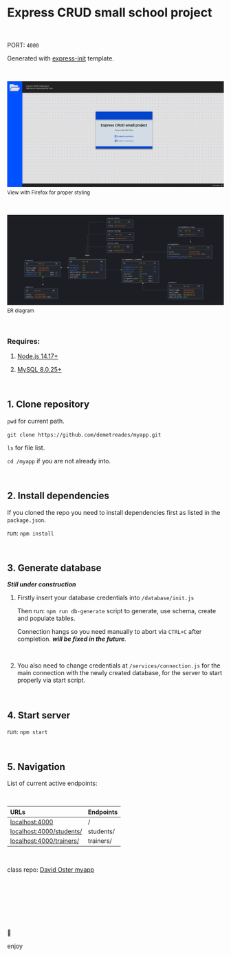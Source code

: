 # Express CRUD small school project

<br>

PORT: `4000`

Generated with [express-init](https://github.com/demetreades/express-init) template.

<br>

![sample](./public/img/sample.png)
<small>View with Firefox for proper styling</small>

<br>

![diagram](./public/img/diagram.png)
<small>ER diagram</small>

<br>

### Requires:
1. [Node.js 14.17+](https://nodejs.org/en/download/)

2.  [MySQL 8.0.25+](https://dev.mysql.com/downloads/)

<br>


## 1. Clone repository

`pwd` for current path.

`git clone https://github.com/demetreades/myapp.git`

`ls` for file list.

`cd /myapp` if you are not already into.

<br>

## 2. Install dependencies

If you cloned the repo you need to install dependencies first as listed in the `package.json`. 

run: `npm install`

<br>

## 3. Generate database

_**Still under construction**_

1. Firstly insert your database credentials into `/database/init.js` 

    Then run: `npm run db-generate` script to generate, use schema, create and populate tables. 
    
    Connection hangs so you need manually to abort via `CTRL+C` after completion. _**will be fixed in the future**._ 

<br>

2. You also need to change credentials at `/services/connection.js` for the main  connection with the newly created database, for the server to start properly via start script.

<br>

## 4. Start server

run: `npm start` 

<br>

## 5. Navigation

List of current active endpoints:

<br>


| URLs                                                      | Endpoints      |
|:----------------------------------------------------------|:---------------|
|[localhost:4000](http://localhost:4000)                    |        /       |
|[localhost:4000/students/](http://localhost:4000/students/)|    students/   | 
|[localhost:4000/trainers/](http://localhost:4000/trainers/)|    trainers/   | 

<br>

class repo: [David Oster myapp](https://github.com/davidoster/myapp)

<br>

<br>

<br>

<br>

<br>

<br>


🤿 

enjoy
